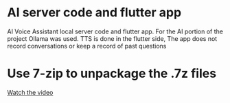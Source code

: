 # AI server code and flutter app
 AI Voice Assistant local server code and flutter app. For the AI portion of the project Ollama was used.
 TTS is done in the flutter side, The app does not record conversations or keep a record of past questions

# Use 7-zip to unpackage the .7z files

[Watch the video](https://raw.githubusercontent.com/PopleZoo/AI-server-code-and-flutter-app/blob/main/Demo.mp4)

